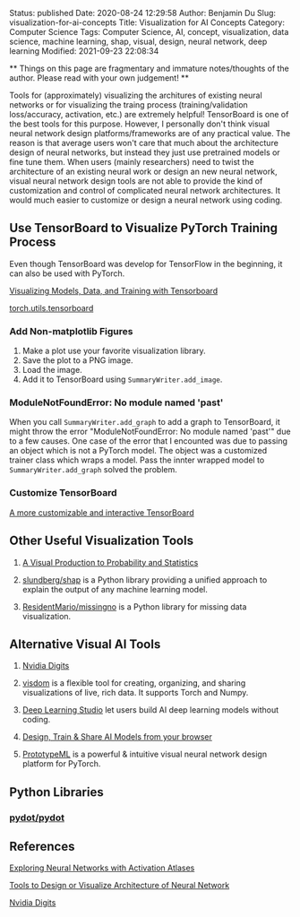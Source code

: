 Status: published
Date: 2020-08-24 12:29:58
Author: Benjamin Du
Slug: visualization-for-ai-concepts
Title: Visualization for AI Concepts
Category: Computer Science
Tags: Computer Science, AI, concept, visualization, data science, machine learning, shap, visual, design, neural network, deep learning
Modified: 2021-09-23 22:08:34

**
Things on this page are fragmentary and immature notes/thoughts of the author.
Please read with your own judgement!
**

Tools for (approximately) visualizing the architures of existing neural networks
or for visualizing the traing process (training/validation loss/accuracy, activation, etc.)
are extremely helpful!
TensorBoard is one of the best tools for this purpose.
However,
I personally don't think visual neural network design platforms/frameworks are of any practical value.
The reason is that average users won't care that much about the architecture design of neural networks,
but instead they just use pretrained models or fine tune them.
When users (mainly researchers) need to twist the architecture of an existing neural work
or design an new neural network,
visual neural network design tools are not able to provide the kind of customization and control of complicated neural network architectures. 
It would much easier to customize or design a neural network using coding.

## Use TensorBoard to Visualize PyTorch Training Process

Even though TensorBoard was develop for TensorFlow in the beginning,
it can also be used with PyTorch. 

[Visualizing Models, Data, and Training with Tensorboard](https://pytorch.org/tutorials/intermediate/tensorboard_tutorial.html)

[torch.utils.tensorboard](https://pytorch.org/docs/stable/tensorboard.html?highlight=tensorboard)

### Add Non-matplotlib Figures

1. Make a plot use your favorite visualization library.
2. Save the plot to a PNG image.
3. Load the image. 
4. Add it to TensorBoard using `SummaryWriter.add_image`.

### ModuleNotFoundError: No module named 'past'

When you call `SummaryWriter.add_graph` to add a graph to TensorBoard, 
it might throw the error "ModuleNotFoundError: No module named 'past'"
due to a few causes.
One case of the error that I encounted was due to passing an object which is not a PyTorch model.
The object was a customized trainer class which wraps a model. 
Pass the innter wrapped model to `SummaryWriter.add_graph` solved the problem.

### Customize TensorBoard 

[A more customizable and interactive TensorBoard](https://github.com/tensorflow/tensorboard/issues/5333)

## Other Useful Visualization Tools

1. [A Visual Production to Probability and Statistics](https://seeing-theory.brown.edu/)

2. [slundberg/shap](https://github.com/slundberg/shap)
    is a Python library 
    providing a unified approach to explain the output of any machine learning model.

3. [ResidentMario/missingno](https://github.com/ResidentMario/missingno)
    is a Python library 
    for missing data visualization.


## Alternative Visual AI Tools

1. [Nvidia Digits](https://developer.nvidia.com/digits)

2. [visdom](https://github.com/fossasia/visdom) 
    is a flexible tool for creating, organizing, and sharing visualizations of live, rich data. 
    It supports Torch and Numpy.

3. [Deep Learning Studio](https://deepcognition.ai/deep-learning-studio/)
    let users build AI deep learning models without coding.

4. [Design, Train & Share AI Models from your browser](https://aifiddle.io/)

5. [PrototypeML](https://prototypeml.com/)
    is a powerful & intuitive visual neural network design platform for PyTorch.

## Python Libraries

### [pydot/pydot](https://github.com/pydot/pydot)

## References

[Exploring Neural Networks with Activation Atlases](https://distill.pub/2019/activation-atlas/)

[Tools to Design or Visualize Architecture of Neural Network](https://github.com/ashishpatel26/Tools-to-Design-or-Visualize-Architecture-of-Neural-Network)

[Nvidia Digits](https://developer.nvidia.com/digits)

